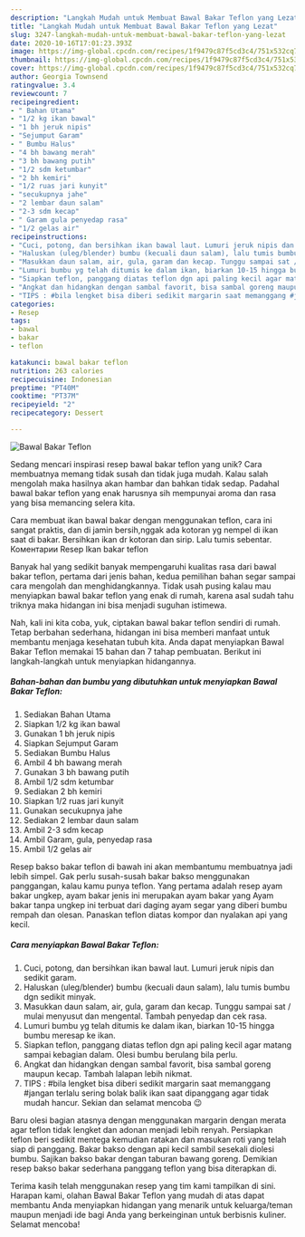 ```yaml
---
description: "Langkah Mudah untuk Membuat Bawal Bakar Teflon yang Lezat"
title: "Langkah Mudah untuk Membuat Bawal Bakar Teflon yang Lezat"
slug: 3247-langkah-mudah-untuk-membuat-bawal-bakar-teflon-yang-lezat
date: 2020-10-16T17:01:23.393Z
image: https://img-global.cpcdn.com/recipes/1f9479c87f5cd3c4/751x532cq70/bawal-bakar-teflon-foto-resep-utama.jpg
thumbnail: https://img-global.cpcdn.com/recipes/1f9479c87f5cd3c4/751x532cq70/bawal-bakar-teflon-foto-resep-utama.jpg
cover: https://img-global.cpcdn.com/recipes/1f9479c87f5cd3c4/751x532cq70/bawal-bakar-teflon-foto-resep-utama.jpg
author: Georgia Townsend
ratingvalue: 3.4
reviewcount: 7
recipeingredient:
- " Bahan Utama"
- "1/2 kg ikan bawal"
- "1 bh jeruk nipis"
- "Sejumput Garam"
- " Bumbu Halus"
- "4 bh bawang merah"
- "3 bh bawang putih"
- "1/2 sdm ketumbar"
- "2 bh kemiri"
- "1/2 ruas jari kunyit"
- "secukupnya jahe"
- "2 lembar daun salam"
- "2-3 sdm kecap"
- " Garam gula penyedap rasa"
- "1/2 gelas air"
recipeinstructions:
- "Cuci, potong, dan bersihkan ikan bawal laut. Lumuri jeruk nipis dan sedikit garam."
- "Haluskan (uleg/blender) bumbu (kecuali daun salam), lalu tumis bumbu dgn sedikit minyak."
- "Masukkan daun salam, air, gula, garam dan kecap. Tunggu sampai sat / mulai menyusut dan mengental. Tambah penyedap dan cek rasa."
- "Lumuri bumbu yg telah ditumis ke dalam ikan, biarkan 10-15 hingga bumbu meresap ke ikan."
- "Siapkan teflon, panggang diatas teflon dgn api paling kecil agar matang sampai kebagian dalam. Olesi bumbu berulang bila perlu."
- "Angkat dan hidangkan dengan sambal favorit, bisa sambal goreng maupun kecap. Tambah lalapan lebih nikmat."
- "TIPS : #bila lengket bisa diberi sedikit margarin saat memanggang #jangan terlalu sering bolak balik ikan saat dipanggang agar tidak mudah hancur. Sekian dan selamat mencoba 😉"
categories:
- Resep
tags:
- bawal
- bakar
- teflon

katakunci: bawal bakar teflon 
nutrition: 263 calories
recipecuisine: Indonesian
preptime: "PT40M"
cooktime: "PT37M"
recipeyield: "2"
recipecategory: Dessert

---
```



![Bawal Bakar Teflon](https://img-global.cpcdn.com/recipes/1f9479c87f5cd3c4/751x532cq70/bawal-bakar-teflon-foto-resep-utama.jpg)

Sedang mencari inspirasi resep bawal bakar teflon yang unik? Cara membuatnya memang tidak susah dan tidak juga mudah. Kalau salah mengolah maka hasilnya akan hambar dan bahkan tidak sedap. Padahal bawal bakar teflon yang enak harusnya sih mempunyai aroma dan rasa yang bisa memancing selera kita.

Cara membuat ikan bawal bakar dengan menggunakan teflon, cara ini sangat praktis, dan di jamin bersih,nggak ada kotoran yg nempel di ikan saat di bakar. Bersihkan ikan dr kotoran dan sirip. Lalu tumis sebentar. Коментарии Resep Ikan bakar teflon

Banyak hal yang sedikit banyak mempengaruhi kualitas rasa dari bawal bakar teflon, pertama dari jenis bahan, kedua pemilihan bahan segar sampai cara mengolah dan menghidangkannya. Tidak usah pusing kalau mau menyiapkan bawal bakar teflon yang enak di rumah, karena asal sudah tahu triknya maka hidangan ini bisa menjadi suguhan istimewa.


Nah, kali ini kita coba, yuk, ciptakan bawal bakar teflon sendiri di rumah. Tetap berbahan sederhana, hidangan ini bisa memberi manfaat untuk membantu menjaga kesehatan tubuh kita. Anda dapat menyiapkan Bawal Bakar Teflon memakai 15 bahan dan 7 tahap pembuatan. Berikut ini langkah-langkah untuk menyiapkan hidangannya.

<!--inarticleads1-->

##### Bahan-bahan dan bumbu yang dibutuhkan untuk menyiapkan Bawal Bakar Teflon:

1. Sediakan  Bahan Utama
1. Siapkan 1/2 kg ikan bawal
1. Gunakan 1 bh jeruk nipis
1. Siapkan Sejumput Garam
1. Sediakan  Bumbu Halus
1. Ambil 4 bh bawang merah
1. Gunakan 3 bh bawang putih
1. Ambil 1/2 sdm ketumbar
1. Sediakan 2 bh kemiri
1. Siapkan 1/2 ruas jari kunyit
1. Gunakan secukupnya jahe
1. Sediakan 2 lembar daun salam
1. Ambil 2-3 sdm kecap
1. Ambil  Garam, gula, penyedap rasa
1. Ambil 1/2 gelas air


Resep bakso bakar teflon di bawah ini akan membantumu membuatnya jadi lebih simpel. Gak perlu susah-susah bakar bakso menggunakan panggangan, kalau kamu punya teflon. Yang pertama adalah resep ayam bakar ungkep, ayam bakar jenis ini merupakan ayam bakar yang Ayam bakar tanpa ungkep ini terbuat dari daging ayam segar yang diberi bumbu rempah dan olesan. Panaskan teflon diatas kompor dan nyalakan api yang kecil. 

<!--inarticleads2-->

##### Cara menyiapkan Bawal Bakar Teflon:

1. Cuci, potong, dan bersihkan ikan bawal laut. Lumuri jeruk nipis dan sedikit garam.
1. Haluskan (uleg/blender) bumbu (kecuali daun salam), lalu tumis bumbu dgn sedikit minyak.
1. Masukkan daun salam, air, gula, garam dan kecap. Tunggu sampai sat / mulai menyusut dan mengental. Tambah penyedap dan cek rasa.
1. Lumuri bumbu yg telah ditumis ke dalam ikan, biarkan 10-15 hingga bumbu meresap ke ikan.
1. Siapkan teflon, panggang diatas teflon dgn api paling kecil agar matang sampai kebagian dalam. Olesi bumbu berulang bila perlu.
1. Angkat dan hidangkan dengan sambal favorit, bisa sambal goreng maupun kecap. Tambah lalapan lebih nikmat.
1. TIPS : #bila lengket bisa diberi sedikit margarin saat memanggang #jangan terlalu sering bolak balik ikan saat dipanggang agar tidak mudah hancur. Sekian dan selamat mencoba 😉


Baru olesi bagian atasnya dengan menggunakan margarin dengan merata agar teflon tidak lengket dan adonan menjadi lebih renyah. Persiapkan teflon beri sedikit mentega kemudian ratakan dan masukan roti yang telah siap di panggang. Bakar bakso dengan api kecil sambil sesekali diolesi bumbu. Sajikan bakso bakar dengan taburan bawang goreng. Demikian resep bakso bakar sederhana panggang teflon yang bisa diterapkan di. 

Terima kasih telah menggunakan resep yang tim kami tampilkan di sini. Harapan kami, olahan Bawal Bakar Teflon yang mudah di atas dapat membantu Anda menyiapkan hidangan yang menarik untuk keluarga/teman maupun menjadi ide bagi Anda yang berkeinginan untuk berbisnis kuliner. Selamat mencoba!
